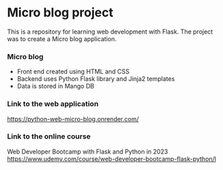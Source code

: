 # Micro blog project #

This is a repository for learning web development with Flask. The project was to create a Micro blog application.

### Micro blog ###

* Front end created using HTML and CSS
* Backend uses Python Flask library and Jinja2 templates
* Data is stored in Mango DB

### Link to the web application ###

https://python-web-micro-blog.onrender.com/

### Link to the online course ###
Web Developer Bootcamp with Flask and Python in 2023
https://www.udemy.com/course/web-developer-bootcamp-flask-python/l

